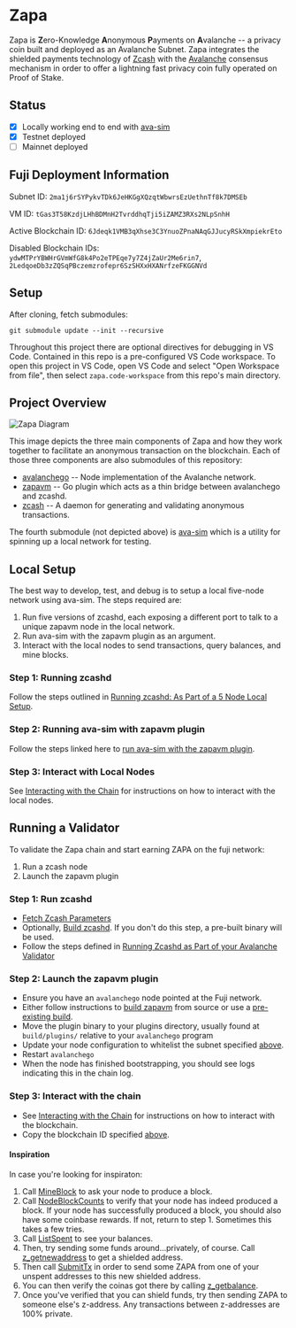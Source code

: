 # Zapa

Zapa is **Z**ero-Knowledge **A**nonymous **P**ayments on **A**valanche -- a privacy coin built and deployed as an Avalanche Subnet. Zapa integrates the shielded payments technology of [Zcash](https://z.cash/) with the [Avalanche](https://docs.avax.network/) consensus mechanism in order to offer a lightning fast privacy coin fully operated on Proof of Stake.

## Status

- [x] Locally working end to end with [ava-sim](https://github.com/rkass/ava-sim/tree/master)
- [x] Testnet deployed
- [ ] Mainnet deployed 

## Fuji Deployment Information

Subnet ID: `2ma1j6rSYPykvTDk6JeHKGgXQzqtWbwrsEzUethnTf8k7DMSEb`

VM ID: `tGas3T58KzdjLHhBDMnH2TvrddhqTji5iZAMZ3RXs2NLpSnhH`

Active Blockchain ID: `6Jdeqk1VMB3qXhse3C3YnuoZPnaNAqGJJucyRSkXmpiekrEto`

Disabled Blockchain IDs: `ydwMTPrYBWHrGVmWfG8k4Po2eTPEqe7y7Z4jZaUr2Me6rin7`, `2LedqoeDb3zZQSqPBczemzrofepr6SzSHXxHXANrfzeFKGGNVd`

## Setup

After cloning, fetch submodules:

`git submodule update --init --recursive`

Throughout this project there are optional directives for debugging in VS Code. Contained in this repo is a pre-configured VS Code workspace. To open this project in VS Code, open VS Code and select "Open Workspace from file", then select `zapa.code-workspace` from this repo's main directory.

## Project Overview

![Zapa Diagram](https://github.com/rkass/zapa/blob/master/ZapaDiagram.png)

This image depicts the three main components of Zapa and how they work together to facilitate an anonymous transaction on the blockchain. Each of those three components are also submodules of this repository:

- [avalanchego](https://github.com/ava-labs/avalanchego) -- Node implementation of the Avalanche network.
- [zapavm](https://github.com/zapalabs/zapavm) -- Go plugin which acts as a thin bridge between avalanchego and zcashd.
- [zcash](https://github.com/zapalabs/zcash) -- A daemon for generating and validating anonymous transactions.

The fourth submodule (not depicted above) is [ava-sim](https://github.com/zapalabs/ava-sim) which is a utility for spinning up a local network for testing.

## Local Setup

The best way to develop, test, and debug is to setup a local five-node network using ava-sim. The steps required are:

1. Run five versions of zcashd, each exposing a different port to talk to a unique zapavm node in the local network.
2. Run ava-sim with the zapavm plugin as an argument.
3. Interact with the local nodes to send transactions, query balances, and mine blocks.

### Step 1: Running zcashd

Follow the steps outlined in [Running zcashd: As Part of a 5 Node Local Setup](https://github.com/zapalabs/zcash/blob/master/doc/running.md#running-zcashd-as-part-of-a-5-node-local-setup).

### Step 2: Running ava-sim with zapavm plugin

Follow the steps linked here to [run ava-sim with the zapavm plugin](https://github.com/zapalabs/ava-sim/blob/master/README.md#running).

### Step 3: Interact with Local Nodes

See [Interacting with the Chain](https://github.com/zapalabs/ava-sim/blob/master/README.md#interacting-with-the-chain) for instructions on how to interact with the local nodes.

## Running a Validator

To validate the Zapa chain and start earning ZAPA on the fuji network:

1. Run a zcash node
2. Launch the zapavm plugin

### Step 1: Run zcashd

- [Fetch Zcash Parameters](https://github.com/zapalabs/zcash/blob/master/doc/running.md#1-fetch-params)
- Optionally, [Build zcashd](https://github.com/zapalabs/zcash/blob/master/doc/running.md#1-build-zcashd-optional). If you don't do this step, a pre-built binary will be used.
- Follow the steps defined in [Running Zcashd as Part of your Avalanche Validator](https://github.com/zapalabs/zcash/blob/master/doc/running.md#running-zcashd-as-part-of-your-avalanche-validator)

### Step 2: Launch the zapavm plugin

- Ensure you have an `avalanchego` node pointed at the Fuji network.
- Either follow instructions to [build zapavm](https://github.com/zapalabs/zapavm#building) from source or use a [pre-existing build](https://github.com/zapalabs/zapavm#builds). 
- Move the plugin binary to your plugins directory, usually found at `build/plugins/` relative to your `avalanchego` program
- Update your node configuration to whitelist the subnet specified [above](#fuji-deployment-information).
- Restart `avalanchego`
- When the node has finished bootstrapping, you should see logs indicating this in the chain log. 

### Step 3: Interact with the chain

- See [Interacting with the Chain](https://github.com/zapalabs/ava-sim/blob/master/README.md#interacting-with-the-chain) for instructions on how to interact with the blockchain. 
- Copy the blockchain ID specified [above](#fuji-deployment-information). 

#### Inspiration

In case you're looking for inspiraton:
1. Call [MineBlock](https://github.com/zapalabs/zapavm#zapavmmineblock) to ask your node to produce a block. 
2. Call [NodeBlockCounts](https://github.com/zapalabs/zapavm/blob/main/README.md#zapavmnodeblockcounts) to verify that your node has indeed produced a block. If your node has successfully produced a block, you should also have some coinbase rewards. If not, return to step 1. Sometimes this takes a few tries. 
3. Call [ListSpent](https://github.com/zapalabs/zapavm#example-list-unspent) to see your balances. 
4. Then, try sending some funds around...privately, of course. Call [z_getnewaddress](https://github.com/zapalabs/zapavm/blob/main/README.md#example-z_getnewaddress) to get a shielded address. 
5. Then call [SubmitTx](https://github.com/zapalabs/zapavm/blob/main/README.md#zapavmsubmittx) in order to send some ZAPA from one of your unspent addresses to this new shielded address. 
6. You can then verify the coinas got there by calling [z_getbalance](https://github.com/zapalabs/zapavm/blob/main/README.md#example-z_getbalance). 
7. Once you've verified that you can shield funds, try then sending ZAPA to someone else's z-address. Any transactions between z-addresses are 100% private.
